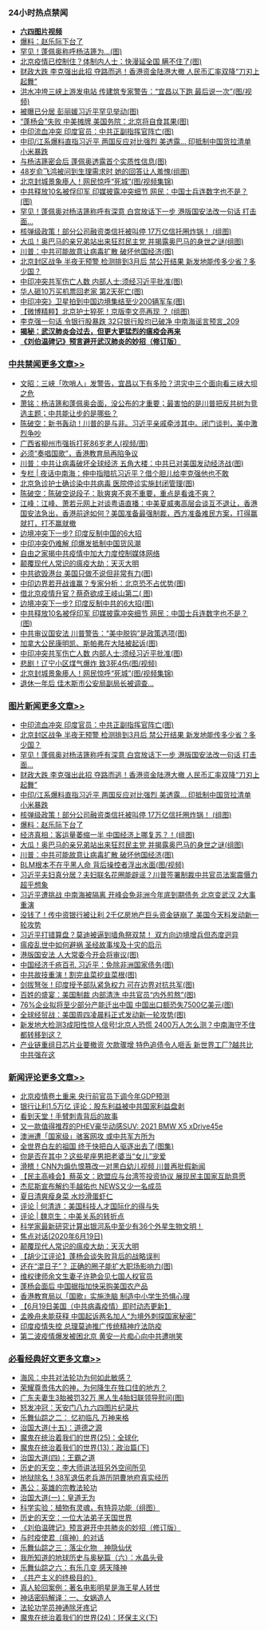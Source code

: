 <div class="catlist">
<h3>24小时热点禁闻</h3>
<ul>
<li><b><a href="http://d1.bdrive.tk/64.mp4" target="_blank">六四图片视频</a></b></li>
<li><a href="https://github.com/fqnews/bnews/blob/master/comments/20200619/783252.md">爆料：赵乐际下台了</a></li>
<li><a href="https://github.com/fqnews/bnews/blob/master/cnnews/20200619/1347145.md">罕见！蓬佩奥称呼杨洁篪为...(图)</a></li>
<li><a href="https://github.com/fqnews/bnews/blob/master/cbnews/20200619/1347138.md">北京疫情已控制住？体制内人士：快漫延全国 瞒不住了(图)</a></li>
<li><a href="https://github.com/fqnews/bnews/blob/master/topimagenews/20200619/1347393.md">财政大跌 李克强出此招 夺路而逃！香港资金陆港大撤 人民币汇率双降“刀刃上起舞”</a></li>
<li><a href="https://github.com/fqnews/bnews/blob/master/cbnews/20200619/1347167.md">洪水冲垮三峡上游发电站 传建筑专家警告：“宜昌以下跑 最后说一次”(图/视频)</a></li>
<li><a href="https://github.com/fqnews/bnews/blob/master/cbnews/20200619/1347243.md">被曝已分居 彭丽媛习近平罕见举动(图)</a></li>
<li><a href="https://github.com/fqnews/bnews/blob/master/cbnews/20200619/1347302.md">“蓬杨会”失败 中美摊牌 美国务院：北京将自食其果(图)</a></li>
<li><a href="https://github.com/fqnews/bnews/blob/master/topimagenews/20200620/1347555.md">中印流血冲突 印度官员：中共正副指挥官阵亡(图)</a></li>
<li><a href="https://github.com/fqnews/bnews/blob/master/topimagenews/20200619/1347381.md">中印/江系爆料直指习近平 两国反应对比强烈 美透露... 印抵制中国货拉清单 小米暴跌</a></li>
<li><a href="https://github.com/fqnews/bnews/blob/master/cbnews/20200619/1347211.md">与杨洁篪密会后 蓬佩奥透露首个实质性信息(图)</a></li>
<li><a href="https://github.com/fqnews/bnews/blob/master/yule/20200619/1347417.md">48岁俞飞鸿被问到生理需求时 她的回答让人羞愧(组图)</a></li>
<li><a href="https://github.com/fqnews/bnews/blob/master/cbnews/20200619/1347370.md">北京封城景象瘆人！网民惊呼“死城”(图/视频集锦)</a></li>
<li><a href="https://github.com/fqnews/bnews/blob/master/cbnews/20200619/1347385.md">中共释放10名被俘印军 印媒披露冲突细节 网民：中国士兵连数字也不是？(图)</a></li>
<li><a href="https://github.com/fqnews/bnews/blob/master/topimagenews/20200619/1347431.md">罕见！蓬佩奥对杨洁篪称呼有深意 白宫放话下一步 港版国安法改一句话 打击面…</a></li>
<li><a href="https://github.com/fqnews/bnews/blob/master/topimagenews/20200619/1347309.md">核弹级政策！部分公司融资类信托被叫停 17万亿信托圈炸锅！ (组图)</a></li>
<li><a href="https://github.com/fqnews/bnews/blob/master/topimagenews/20200619/1347182.md">大瓜！奥巴马的亲兄弟站出来狂怼民主党 并揭露奥巴马的身世之谜(组图)</a></li>
<li><a href="https://github.com/fqnews/bnews/blob/master/topimagenews/20200619/1347131.md">川普：中共可能故意让病毒扩散 破坏他国经济(图)</a></li>
<li><a href="https://github.com/fqnews/bnews/blob/master/topimagenews/20200619/1347454.md">北京封区战争 半夜无预警 检测排到3月后 禁公开结果 新发地能传多少省？多少国？</a></li>
<li><a href="https://github.com/fqnews/bnews/blob/master/cbnews/20200619/1347372.md">中印冲突共军伤亡人数 内部人士:须经习近平批准(图)</a></li>
<li><a href="https://github.com/fqnews/bnews/blob/master/cbnews/20200619/1347219.md">华人砸10万买机票回老家 第2天死亡(图)</a></li>
<li><a href="https://github.com/fqnews/bnews/blob/master/cnnews/20200619/1347335.md">中印冲突》卫星拍到中国边境集结至少200辆军车(图)</a></li>
<li><a href="https://github.com/fqnews/bnews/blob/master/comments/20200619/1347276.md">【微博精粹】北京护士猝死！京版李文亮再现 ？ (组图)</a></li>
<li><a href="https://github.com/fqnews/bnews/blob/master/comments/20200619/1347365.md">李克强一句话 令银行股暴跌 32只银行股均已破净 中南海谣言预言_209</a></li>
<li><b><a href="https://github.com/fqnews/bnews/blob/master/comments/20200211/1275071.md" target="_blank">揭秘：武汉肺炎会过去，但更大更猛烈的瘟疫会再来</a></b></li>
<li><b><a href="https://github.com/fqnews/bnews/blob/master/comments/20200207/1272816.md" target="_blank">《刘伯温碑记》预言避开武汉肺炎的妙招（修订版）</a></b></li>
</ul>
</div>

<div class="catlist">
<h3><a href="https://github.com/fqnews/bnews/blob/master/cbnews/" target="_blank">中共禁闻</a><span><a href="https://github.com/fqnews/bnews/blob/master/cbnews/" target="_blank" rel="nofollow">更多文章>></a></span></h3>
<ul>
<li><a href="https://github.com/fqnews/bnews/blob/master/cbnews/20200620/1347642.md" target="_blank">文昭：三峡「吹哨人」发警告，宜昌以下有多险？洪灾中三个面向看三峡大坝之危</a></li>
<li><a href="https://github.com/fqnews/bnews/blob/master/cbnews/20200620/1347637.md" target="_blank">萧铭：杨洁篪和蓬佩奥会面，没公布的才重要；最害怕的是川普把反共树为竞选主题；中共能让步的是哪些？</a></li>
<li><a href="https://github.com/fqnews/bnews/blob/master/cbnews/20200620/1347632.md" target="_blank">陈破空：新书轰动！川普的是与非。习近平亲戚牵涉其中。闭门谈判，美中激烈争吵</a></li>
<li><a href="https://github.com/fqnews/bnews/blob/master/cbnews/20200620/1347616.md" target="_blank">广西省柳州市强拆打死86岁老人(视频/图)</a></li>
<li><a href="https://github.com/fqnews/bnews/blob/master/cbnews/20200620/1347614.md" target="_blank">必须“奏唱国歌”，香港教育局再陷争议</a></li>
<li><a href="https://github.com/fqnews/bnews/blob/master/cbnews/20200620/1347611.md" target="_blank">川普：中共让病毒破坏全球经济 五角大楼：中共已对美国发动经济战(图)</a></li>
<li><a href="https://github.com/fqnews/bnews/blob/master/cbnews/20200620/1347601.md" target="_blank">专栏 | 夜话中南海：伸中指暗抗习近平？借个胆儿给李克强他也不敢</a></li>
<li><a href="https://github.com/fqnews/bnews/blob/master/cbnews/20200620/1347589.md" target="_blank">北京急诊护士确诊染中共病毒 医院停诊实施封闭管理(图)</a></li>
<li><a href="https://github.com/fqnews/bnews/blob/master/cbnews/20200620/1347558.md" target="_blank">陈破空：陈破空说段子：耿爽爽不爽不重要，重点是看谁不爽？</a></li>
<li><a href="https://github.com/fqnews/bnews/blob/master/cbnews/20200619/1347532.md" target="_blank">江峰：江峰、萧若元网上对谈粤语直播：中美夏威夷高层会谈互不退让，香港国安法急出，香港前途如何？美国准备最强制裁，西方准备难民方案，打得赢就打，打不赢就撤</a></li>
<li><a href="https://github.com/fqnews/bnews/blob/master/cbnews/20200619/1347515.md" target="_blank">边境冲突下一步? 印度反制中国的6大招</a></li>
<li><a href="https://github.com/fqnews/bnews/blob/master/cbnews/20200619/1347492.md" target="_blank">中印冲突仍难解 印爆发抵制中国货风潮</a></li>
<li><a href="https://github.com/fqnews/bnews/blob/master/cbnews/20200619/1347207.md" target="_blank">自由之家揭中共疫情中加大力度控制媒体网络</a></li>
<li><a href="https://github.com/fqnews/bnews/blob/master/comments/20200619/783185.md" target="_blank">颠覆现代人常识的瘟疫大劫：天灭大明</a></li>
<li><a href="https://github.com/fqnews/bnews/blob/master/cbnews/20200619/1347428.md" target="_blank">中共欲毁港台 美国只做不说但非常有力(图)</a></li>
<li><a href="https://github.com/fqnews/bnews/blob/master/cbnews/20200619/1347411.md" target="_blank">中印边界若开战谁赢？专家分析：北京恐不占优势(图)</a></li>
<li><a href="https://github.com/fqnews/bnews/blob/master/cbnews/20200619/1347400.md" target="_blank">借北京疫情升官？蔡奇欲成王岐山第二( 图)</a></li>
<li><a href="https://github.com/fqnews/bnews/blob/master/cbnews/20200619/1347394.md" target="_blank">边境冲突下一步? 印度反制中共的6大招(图)</a></li>
<li><a href="https://github.com/fqnews/bnews/blob/master/cbnews/20200619/1347385.md" target="_blank">中共释放10名被俘印军 印媒披露冲突细节 网民：中国士兵连数字也不是？(图)</a></li>
<li><a href="https://github.com/fqnews/bnews/blob/master/cbnews/20200619/1347377.md" target="_blank">中共审议国安法 川普警告：“美中脱钩”是政策选项(图)</a></li>
<li><a href="https://github.com/fqnews/bnews/blob/master/cbnews/20200619/1347375.md" target="_blank">加拿大公民康明凯、斯帕弗在大陆被起诉(图)</a></li>
<li><a href="https://github.com/fqnews/bnews/blob/master/cbnews/20200619/1347372.md" target="_blank">中印冲突共军伤亡人数 内部人士:须经习近平批准(图)</a></li>
<li><a href="https://github.com/fqnews/bnews/blob/master/cbnews/20200619/1347371.md" target="_blank">悲剧！辽宁小区煤气爆炸 致3死4伤(图/视频)</a></li>
<li><a href="https://github.com/fqnews/bnews/blob/master/cbnews/20200619/1347370.md" target="_blank">北京封城景象瘆人！网民惊呼“死城”(图/视频集锦)</a></li>
<li><a href="https://github.com/fqnews/bnews/blob/master/cbnews/20200619/1347351.md" target="_blank">退休一年后 佳木斯市公安局副局长被调查…</a></li>

</ul>
</div>
<div class="catlist">
<h3><a href="https://github.com/fqnews/bnews/blob/master/topimagenews/" target="_blank">图片新闻</a><span><a href="https://github.com/fqnews/bnews/blob/master/topimagenews/" target="_blank" rel="nofollow">更多文章>></a></span></h3>
<ul>
<li><a href="https://github.com/fqnews/bnews/blob/master/topimagenews/20200620/1347555.md" target="_blank">中印流血冲突 印度官员：中共正副指挥官阵亡(图)</a></li>
<li><a href="https://github.com/fqnews/bnews/blob/master/topimagenews/20200619/1347454.md" target="_blank">北京封区战争 半夜无预警 检测排到3月后 禁公开结果 新发地能传多少省？多少国？</a></li>
<li><a href="https://github.com/fqnews/bnews/blob/master/topimagenews/20200619/1347431.md" target="_blank">罕见！蓬佩奥对杨洁篪称呼有深意 白宫放话下一步 港版国安法改一句话 打击面…</a></li>
<li><a href="https://github.com/fqnews/bnews/blob/master/topimagenews/20200619/1347393.md" target="_blank">财政大跌 李克强出此招 夺路而逃！香港资金陆港大撤 人民币汇率双降“刀刃上起舞”</a></li>
<li><a href="https://github.com/fqnews/bnews/blob/master/topimagenews/20200619/1347381.md" target="_blank">中印/江系爆料直指习近平 两国反应对比强烈 美透露&#8230; 印抵制中国货拉清单 小米暴跌</a></li>
<li><a href="https://github.com/fqnews/bnews/blob/master/topimagenews/20200619/1347309.md" target="_blank">核弹级政策！部分公司融资类信托被叫停 17万亿信托圈炸锅！ (组图)</a></li>
<li><a href="https://github.com/fqnews/bnews/blob/master/comments/20200619/783252.md" target="_blank">爆料：赵乐际下台了</a></li>
<li><a href="https://github.com/fqnews/bnews/blob/master/topimagenews/20200619/1347217.md" target="_blank">经济真相：客运量萎缩一半 中国经济上哪复苏？！(组图)</a></li>
<li><a href="https://github.com/fqnews/bnews/blob/master/topimagenews/20200619/1347182.md" target="_blank">大瓜！奥巴马的亲兄弟站出来狂怼民主党 并揭露奥巴马的身世之谜(组图)</a></li>
<li><a href="https://github.com/fqnews/bnews/blob/master/topimagenews/20200619/1347131.md" target="_blank">川普：中共可能故意让病毒扩散 破坏他国经济(图)</a></li>
<li><a href="https://github.com/fqnews/bnews/blob/master/topimagenews/20200619/1347053.md" target="_blank">BLM根本不在乎黑人命 背后操控者浮出水面(图/视频)</a></li>
<li><a href="https://github.com/fqnews/bnews/blob/master/topimagenews/20200618/1346975.md" target="_blank">习近平夫妇真分居？夫妇联名花圈能辟谣？川普签署制裁中共官员法案震慑力超乎想象</a></li>
<li><a href="https://github.com/fqnews/bnews/blob/master/topimagenews/20200618/1346915.md" target="_blank">习近平遭挑战 中南海被隔离 开峰会免非洲今年底到期债务 北京变武汉 2大事重演</a></li>
<li><a href="https://github.com/fqnews/bnews/blob/master/topimagenews/20200618/1346900.md" target="_blank">没钱了！传中资银行被让利 2千亿房地产巨头资金链崩了 美国今天料发动新一轮攻势</a></li>
<li><a href="https://github.com/fqnews/bnews/blob/master/topimagenews/20200618/1346890.md" target="_blank">习近平打错算盘？莫迪被逼到墙角祭双禁！ 双方向边境增兵但态度迥异</a></li>
<li><a href="https://github.com/fqnews/bnews/blob/master/comments/20200618/1346823.md" target="_blank">瘟疫乱世中如何避祸 圣经故事埃及十灾的启示</a></li>
<li><a href="https://github.com/fqnews/bnews/blob/master/topimagenews/20200618/1346778.md" target="_blank">港版国安法 人大常委今开会将审议(图)</a></li>
<li><a href="https://github.com/fqnews/bnews/blob/master/topimagenews/20200618/1346765.md" target="_blank">中国经济千疮百孔 习近平：免除非洲国家债务(图)</a></li>
<li><a href="https://github.com/fqnews/bnews/blob/master/topimagenews/20200618/1346751.md" target="_blank">中共故技重演！割完韭菜挖韭菜根(图)</a></li>
<li><a href="https://github.com/fqnews/bnews/blob/master/topimagenews/20200618/1346740.md" target="_blank">剑拔弩张！印度授予部队紧急权力 可在边界对抗共军(图)</a></li>
<li><a href="https://github.com/fqnews/bnews/blob/master/topimagenews/20200618/1346628.md" target="_blank">百姓的盛宴：美国制裁 内部清洗 中共官员“内外煎熬”(图)</a></li>
<li><a href="https://github.com/fqnews/bnews/blob/master/topimagenews/20200617/1346381.md" target="_blank">76%企业拟将至少部分产能迁出中国 中国出口额恐失7500亿美元(图)</a></li>
<li><a href="https://github.com/fqnews/bnews/blob/master/topimagenews/20200617/1346375.md" target="_blank">全球经贸战：美国周四凌晨料正式发动新一轮攻势(图)</a></li>
<li><a href="https://github.com/fqnews/bnews/blob/master/topimagenews/20200617/1346358.md" target="_blank">新发地大检测3成阳性惊人信号!北京人恐慌 2400万人怎么测？中南海守不住 都转移到这？</a></li>
<li><a href="https://github.com/fqnews/bnews/blob/master/topimagenews/20200617/1346314.md" target="_blank">产业链重组日芯片业要撤资 欠款骤增 特色追债令人咂舌 新世界工厂?越共比中共强在这</a></li>

</ul>
</div>
<div class="catlist">
<h3><a href="https://github.com/fqnews/bnews/blob/master/comments/" target="_blank">新闻评论</a><span><a href="https://github.com/fqnews/bnews/blob/master/comments/" target="_blank" rel="nofollow">更多文章>></a></span></h3>
<ul>
<li><a href="https://github.com/fqnews/bnews/blob/master/comments/20200620/1347647.md" target="_blank">北京疫情卷土重来 央行前官员下调今年GDP预测</a></li>
<li><a href="https://github.com/fqnews/bnews/blob/master/comments/20200620/1347646.md" target="_blank">银行让利1.5万亿 评论：股东利益被中共国家利益盘剥</a></li>
<li><a href="https://github.com/fqnews/bnews/blob/master/comments/20200620/1347645.md" target="_blank">看到天堂！手臂刺青背后的故事</a></li>
<li><a href="https://github.com/fqnews/bnews/blob/master/comments/20200620/1347644.md" target="_blank">又一款值得推荐的PHEV豪华动感SUV: 2021 BMW X5 xDrive45e</a></li>
<li><a href="https://github.com/fqnews/bnews/blob/master/comments/20200620/1347636.md" target="_blank">澳洲遭「国家级」骇客网攻 或中共军方所为</a></li>
<li><a href="https://github.com/fqnews/bnews/blob/master/comments/20200620/1347605.md" target="_blank">全世界白左的祖国 终于快把白人驱逐出去了(图集)</a></li>
<li><a href="https://github.com/fqnews/bnews/blob/master/comments/20200620/1347563.md" target="_blank">你是否在其中？这些星座男把老婆当“女儿”宠爱</a></li>
<li><a href="https://github.com/fqnews/bnews/blob/master/comments/20200620/1347559.md" target="_blank">滑稽！CNN为煽仇恨篡改一对黑白幼儿视频 川普再批假新闻</a></li>
<li><a href="https://github.com/fqnews/bnews/blob/master/comments/20200620/1347551.md" target="_blank">【民主高峰会】蔡英文：欧盟应与台湾签投资协议 展现民主国家互助意愿</a></li>
<li><a href="https://github.com/fqnews/bnews/blob/master/comments/20200620/1347550.md" target="_blank">杰尼斯宣布解约手越佑也  NEWS又少一名成员</a></li>
<li><a href="https://github.com/fqnews/bnews/blob/master/comments/20200620/1347549.md" target="_blank">夏日清爽瘦身菜 水炒滑蛋虾仁</a></li>
<li><a href="https://github.com/fqnews/bnews/blob/master/comments/20200620/1347545.md" target="_blank">评论 | 何清涟：美国科技人才国际化的得与失</a></li>
<li><a href="https://github.com/fqnews/bnews/blob/master/comments/20200619/1347533.md" target="_blank">评论 | 魏京生：中美关系的转折点</a></li>
<li><a href="https://github.com/fqnews/bnews/blob/master/comments/20200619/1347514.md" target="_blank">科学家最新研究计算出银河系中至少有36个外星生物文明！</a></li>
<li><a href="https://github.com/fqnews/bnews/blob/master/comments/20200619/1347490.md" target="_blank">焦点对话(2020年6月19日)</a></li>
<li><a href="https://github.com/fqnews/bnews/blob/master/comments/20200619/783185.md" target="_blank">颠覆现代人常识的瘟疫大劫：天灭大明</a></li>
<li><a href="https://github.com/fqnews/bnews/blob/master/comments/20200619/1347455.md" target="_blank">【胡少江评论】蓬杨会谈失败背后的战略误判</a></li>
<li><a href="https://github.com/fqnews/bnews/blob/master/comments/20200619/1347439.md" target="_blank">还在“混日子”？ 正确的圈子能扩大职场影响力(图)</a></li>
<li><a href="https://github.com/fqnews/bnews/blob/master/comments/20200619/1347436.md" target="_blank">维权律师余文生妻子许艳会见七国人权官员</a></li>
<li><a href="https://github.com/fqnews/bnews/blob/master/comments/20200619/1347427.md" target="_blank">蓬杨会面后 中国据指加快采购美国农产品</a></li>
<li><a href="https://github.com/fqnews/bnews/blob/master/comments/20200619/1347424.md" target="_blank">香港教育局以「国歌」实施洗脑 制造中小学生恐惧心理</a></li>
<li><a href="https://github.com/fqnews/bnews/blob/master/comments/20200619/1347407.md" target="_blank">【6月19日美国（中共病毒疫情）即时动态更新】</a></li>
<li><a href="https://github.com/fqnews/bnews/blob/master/comments/20200619/1347404.md" target="_blank">孟晚舟未能获释 中国起诉两名加人“为境外刺探国家秘密”</a></li>
<li><a href="https://github.com/fqnews/bnews/blob/master/comments/20200619/1347403.md" target="_blank">印度疫情失控 总理莫迪推广传统精神疗法防疫</a></li>
<li><a href="https://github.com/fqnews/bnews/blob/master/comments/20200619/1347402.md" target="_blank">第二波疫情爆发被困北京  黄安一片痴心向中共遭哄笑</a></li>

</ul>
</div>

<div class="catlist">
<h3><a href="https://github.com/fqnews/bnews/blob/master/bikan/" target="_blank">必看经典好文</a><span><a href="https://github.com/fqnews/bnews/blob/master/bikan/" target="_blank" rel="nofollow">更多文章>></a></span></h3>
<ul>
<li><a href="https://github.com/fqnews/bnews/blob/master/comments/20191218/1228234.md" target="_blank">海风：中共对法轮功为何如此敏感？</a></li>
<li><a href="https://github.com/fqnews/bnews/blob/master/comments/20200618/1346830.md" target="_blank">荣耀尊贵伟大的神，为何降生在牲口住的地方？</a></li>
<li><a href="https://github.com/fqnews/bnews/blob/master/cbnews/20200611/1343037.md" target="_blank">广东夫妻生3胎被罚32万 黑人生4胎妇联领导慰问(图)</a></li>
<li><a href="https://github.com/fqnews/bnews/blob/master/comments/20200604/783200.md" target="_blank">怒发冲冠：天安门八九六四图片纪录片</a></li>
<li><a href="https://github.com/fqnews/bnews/blob/master/tculture/20170711/790081.md" target="_blank">乐舞仙踪之二： 忆初临凡 万神来格</a></li>
<li><a href="https://github.com/fqnews/bnews/blob/master/topimagenews/20180322/917868.md" target="_blank">治国大道(十五)：道德之源</a></li>
<li><a href="https://github.com/fqnews/bnews/blob/master/comments/20181017/1014654.md" target="_blank">魔鬼在统治着我们的世界(25)：全球化</a></li>
<li><a href="https://github.com/fqnews/bnews/blob/master/topimagenews/20180602/951960.md" target="_blank">魔鬼在统治着我们的世界(13)：政治篇(下)</a></li>
<li><a href="https://github.com/fqnews/bnews/blob/master/cbnews/20180310/912637.md" target="_blank">治国大道(四)：王霸之道</a></li>
<li><a href="https://github.com/fqnews/bnews/blob/master/tculture/20121025/73064.md" target="_blank">历史的天空：李大师讲法班另外空间所见</a></li>
<li><a href="https://github.com/fqnews/bnews/blob/master/cbnews/20200531/1337381.md" target="_blank">地狱除名！38军退伍老兵游历阴曹地府真实经历</a></li>
<li><a href="https://github.com/fqnews/bnews/blob/master/comments/20200313/1292991.md" target="_blank">愚公：英雄的宗教法轮功</a></li>
<li><a href="https://github.com/fqnews/bnews/blob/master/cbnews/20180307/911097.md" target="_blank">治国大道(一)：皇道无为</a></li>
<li><a href="https://github.com/fqnews/bnews/blob/master/comments/20200605/783205.md" target="_blank">科学实验：植物有灵魂，有特异功能（组图）</a></li>
<li><a href="https://github.com/fqnews/bnews/blob/master/tculture/20121025/73067.md" target="_blank">历史的天空：一位大法弟子天国世界</a></li>
<li><a href="https://github.com/fqnews/bnews/blob/master/comments/20200207/1272816.md" target="_blank">《刘伯温碑记》预言避开中共肺炎的妙招（修订版）</a></li>
<li><a href="https://github.com/fqnews/bnews/blob/master/comments/20200327/1301424.md" target="_blank">与时疫使君（瘟神）的对话</a></li>
<li><a href="https://github.com/fqnews/bnews/blob/master/tculture/20190101/1056889.md" target="_blank">乐舞仙踪之三：落尘化物　神隐仙伏</a></li>
<li><a href="https://github.com/fqnews/bnews/blob/master/cbnews/20171115/856086.md" target="_blank">我所知道的地球历史与奥秘篇（六）：水晶头骨</a></li>
<li><a href="https://github.com/fqnews/bnews/blob/master/tculture/20190101/792146.md" target="_blank">乐舞仙踪之六：有乐几变 感天降神</a></li>
<li><a href="https://github.com/fqnews/bnews/blob/master/bookwiki/20171120/858084.md" target="_blank">《共产主义的终极目的》</a></li>
<li><a href="https://github.com/fqnews/bnews/blob/master/comments/20200523/1332915.md" target="_blank">真人轮回案例：著名电影明星是海王星人转世</a></li>
<li><a href="https://github.com/fqnews/bnews/blob/master/comments/20200609/1342224.md" target="_blank">神话密码解译：一、女娲造人</a></li>
<li><a href="https://github.com/fqnews/bnews/blob/master/health/20170626/780263.md" target="_blank">法轮功学员神通除牙疼记</a></li>
<li><a href="https://github.com/fqnews/bnews/blob/master/cbnews/20180907/994846.md" target="_blank">魔鬼在统治着我们的世界(24)：环保主义(下)</a></li>

</ul>
</div>
